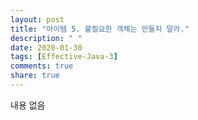 ```yaml
---
layout: post
title: "아이템 5. 불필요한 객체는 만들지 말라."
description: " "
date: 2020-01-30
tags: [Effective-Java-3]
comments: true
share: true
---
```


내용 없음 